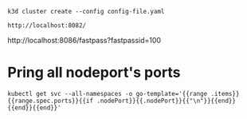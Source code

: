 ```
k3d cluster create --config config-file.yaml

http://localhost:8082/
```

http://localhost:8086/fastpass?fastpassid=100

# Pring all nodeport's ports
```
kubectl get svc --all-namespaces -o go-template='{{range .items}}{{range.spec.ports}}{{if .nodePort}}{{.nodePort}}{{"\n"}}{{end}}{{end}}{{end}}'
```
